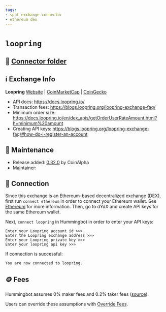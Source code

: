 ```yaml
---
tags:
- spot exchange connector
- ethereum dex
---
```


# `loopring`

## 📁 [Connector folder](https://github.com/hummingbot/hummingbot/tree/master/hummingbot/connector/exchange/loopring)

## ℹ️ Exchange Info

**Loopring** 
[Website](https://loopring.io/) | [CoinMarketCap](https://coinmarketcap.com/exchanges/loopring-exchange/) | [CoinGecko](https://www.coingecko.com/en/exchanges/loopring)

* API docs: https://docs.loopring.io/
* Transaction fees: https://blogs.loopring.org/loopring-exchange-faq/
* Minimum order size: https://docs.loopring.io/en/dex_apis/getOrderUserRateAmount.html?h=minimum%20amount
* Creating API keys: https://blogs.loopring.org/loopring-exchange-faq/#how-do-i-register-an-account

## 👷 Maintenance

* Release added: [0.32.0](/release-notes/0.32.0/) by CoinAlpha
* Maintainer: 

## 🔑 Connection

Since this exchange is an Ethereum-based decentralized exchange (DEX), first run `connect ethereum` in order to connect your Ethereum wallet. See [Ethereum](https://hummingbot.org/gateway/) for more information. Then, go to dYdX and create API keys for the same Ethereum wallet.

Next, `connect loopring` in Hummingbot in order to enter your API keys:

```
Enter your Loopring account id >>>
Enter the Loopring exchange address >>>
Enter your Loopring private key >>>
Enter your loopring api key >>>
```

If connection is successful:
```
You are now connected to loopring.
```

## 🪙 Fees

Hummingbot assumes 0% maker fees and 0.2% taker fees ([source](https://github.com/hummingbot/hummingbot/blob/master/hummingbot/connector/exchange/loopring/loopring_utils.py#L11)).

Users can override these assumptions with [Override Fees](/global-configs/override-fees/).

